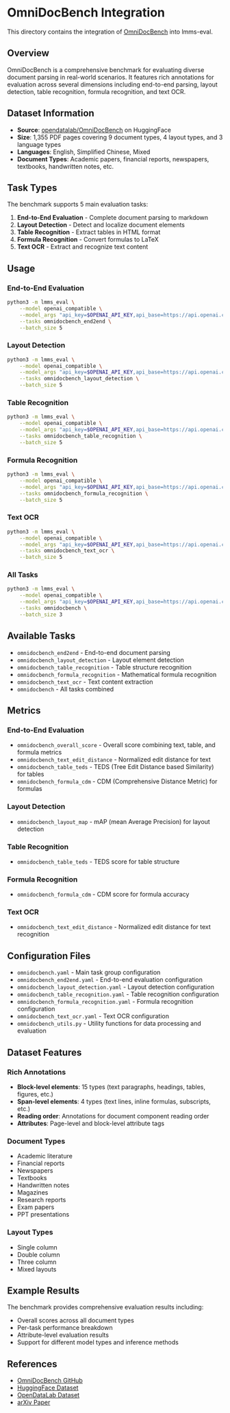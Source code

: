 # OmniDocBench Integration

This directory contains the integration of [OmniDocBench](https://github.com/opendatalab/OmniDocBench) into lmms-eval.

## Overview

OmniDocBench is a comprehensive benchmark for evaluating diverse document parsing in real-world scenarios. It features rich annotations for evaluation across several dimensions including end-to-end parsing, layout detection, table recognition, formula recognition, and text OCR.

## Dataset Information

- **Source**: [opendatalab/OmniDocBench](https://huggingface.co/datasets/opendatalab/OmniDocBench) on HuggingFace
- **Size**: 1,355 PDF pages covering 9 document types, 4 layout types, and 3 language types
- **Languages**: English, Simplified Chinese, Mixed
- **Document Types**: Academic papers, financial reports, newspapers, textbooks, handwritten notes, etc.

## Task Types

The benchmark supports 5 main evaluation tasks:

1. **End-to-End Evaluation** - Complete document parsing to markdown
2. **Layout Detection** - Detect and localize document elements
3. **Table Recognition** - Extract tables in HTML format
4. **Formula Recognition** - Convert formulas to LaTeX
5. **Text OCR** - Extract and recognize text content

## Usage

### End-to-End Evaluation

```bash
python3 -m lmms_eval \
    --model openai_compatible \
    --model_args "api_key=$OPENAI_API_KEY,api_base=https://api.openai.com/v1,model_name=gpt-4o" \
    --tasks omnidocbench_end2end \
    --batch_size 5
```

### Layout Detection

```bash
python3 -m lmms_eval \
    --model openai_compatible \
    --model_args "api_key=$OPENAI_API_KEY,api_base=https://api.openai.com/v1,model_name=gpt-4o" \
    --tasks omnidocbench_layout_detection \
    --batch_size 5
```

### Table Recognition

```bash
python3 -m lmms_eval \
    --model openai_compatible \
    --model_args "api_key=$OPENAI_API_KEY,api_base=https://api.openai.com/v1,model_name=gpt-4o" \
    --tasks omnidocbench_table_recognition \
    --batch_size 5
```

### Formula Recognition

```bash
python3 -m lmms_eval \
    --model openai_compatible \
    --model_args "api_key=$OPENAI_API_KEY,api_base=https://api.openai.com/v1,model_name=gpt-4o" \
    --tasks omnidocbench_formula_recognition \
    --batch_size 5
```

### Text OCR

```bash
python3 -m lmms_eval \
    --model openai_compatible \
    --model_args "api_key=$OPENAI_API_KEY,api_base=https://api.openai.com/v1,model_name=gpt-4o" \
    --tasks omnidocbench_text_ocr \
    --batch_size 5
```

### All Tasks

```bash
python3 -m lmms_eval \
    --model openai_compatible \
    --model_args "api_key=$OPENAI_API_KEY,api_base=https://api.openai.com/v1,model_name=gpt-4o" \
    --tasks omnidocbench \
    --batch_size 3
```

## Available Tasks

- `omnidocbench_end2end` - End-to-end document parsing
- `omnidocbench_layout_detection` - Layout element detection
- `omnidocbench_table_recognition` - Table structure recognition
- `omnidocbench_formula_recognition` - Mathematical formula recognition
- `omnidocbench_text_ocr` - Text content extraction
- `omnidocbench` - All tasks combined

## Metrics

### End-to-End Evaluation
- `omnidocbench_overall_score` - Overall score combining text, table, and formula metrics
- `omnidocbench_text_edit_distance` - Normalized edit distance for text
- `omnidocbench_table_teds` - TEDS (Tree Edit Distance based Similarity) for tables
- `omnidocbench_formula_cdm` - CDM (Comprehensive Distance Metric) for formulas

### Layout Detection
- `omnidocbench_layout_map` - mAP (mean Average Precision) for layout detection

### Table Recognition
- `omnidocbench_table_teds` - TEDS score for table structure

### Formula Recognition
- `omnidocbench_formula_cdm` - CDM score for formula accuracy

### Text OCR
- `omnidocbench_text_edit_distance` - Normalized edit distance for text recognition

## Configuration Files

- `omnidocbench.yaml` - Main task group configuration
- `omnidocbench_end2end.yaml` - End-to-end evaluation configuration
- `omnidocbench_layout_detection.yaml` - Layout detection configuration
- `omnidocbench_table_recognition.yaml` - Table recognition configuration
- `omnidocbench_formula_recognition.yaml` - Formula recognition configuration
- `omnidocbench_text_ocr.yaml` - Text OCR configuration
- `omnidocbench_utils.py` - Utility functions for data processing and evaluation

## Dataset Features

### Rich Annotations
- **Block-level elements**: 15 types (text paragraphs, headings, tables, figures, etc.)
- **Span-level elements**: 4 types (text lines, inline formulas, subscripts, etc.)
- **Reading order**: Annotations for document component reading order
- **Attributes**: Page-level and block-level attribute tags

### Document Types
- Academic literature
- Financial reports
- Newspapers
- Textbooks
- Handwritten notes
- Magazines
- Research reports
- Exam papers
- PPT presentations

### Layout Types
- Single column
- Double column
- Three column
- Mixed layouts

## Example Results

The benchmark provides comprehensive evaluation results including:

- Overall scores across all document types
- Per-task performance breakdown
- Attribute-level evaluation results
- Support for different model types and inference methods

## References

- [OmniDocBench GitHub](https://github.com/opendatalab/OmniDocBench)
- [HuggingFace Dataset](https://huggingface.co/datasets/opendatalab/OmniDocBench)
- [OpenDataLab Dataset](https://opendatalab.com/OpenDataLab/OmniDocBench)
- [arXiv Paper](https://arxiv.org/abs/2412.07626)

